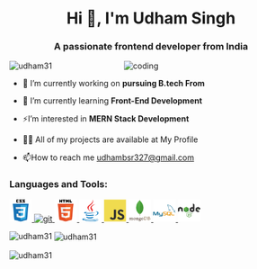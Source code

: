
<h1 align="center">Hi 👋, I'm Udham Singh</h1>
<h3 align="center">A passionate frontend developer from India</h3>
<img align='right' alt='coding' width='300' src="https://th.bing.com/th/id/OIP.PPwhfI8pPocc_O6551HrwwAAAA?rs=1&pid=ImgDetMain">

<p align="left"> <img src="https://komarev.com/ghpvc/?username=udham31&label=Profile%20views&color=0e75b6&style=flat" alt="udham31" /> </p>

- 🔭 I’m currently working on **pursuing B.tech From**

- 🌱 I’m currently learning **Front-End Development**

- ⚡I’m interested in **MERN Stack Development**

- 👨‍💻 All of my projects are available at My Profile

- 📫How to reach me udhambsr327@gmail.com


<p align="left">
</p>

<h3 align="left">Languages and Tools:</h3>
<p align="left"> <a href="https://www.w3schools.com/css/" target="_blank" rel="noreferrer"> <img src="https://raw.githubusercontent.com/devicons/devicon/master/icons/css3/css3-original-wordmark.svg" alt="css3" width="40" height="40"/> </a> <a href="https://git-scm.com/" target="_blank" rel="noreferrer"> <img src="https://www.vectorlogo.zone/logos/git-scm/git-scm-icon.svg" alt="git" width="40" height="40"/> </a> <a href="https://www.w3.org/html/" target="_blank" rel="noreferrer"> <img src="https://raw.githubusercontent.com/devicons/devicon/master/icons/html5/html5-original-wordmark.svg" alt="html5" width="40" height="40"/> </a> <a href="https://www.java.com" target="_blank" rel="noreferrer"> <img src="https://raw.githubusercontent.com/devicons/devicon/master/icons/java/java-original.svg" alt="java" width="40" height="40"/> </a> <a href="https://developer.mozilla.org/en-US/docs/Web/JavaScript" target="_blank" rel="noreferrer"> <img src="https://raw.githubusercontent.com/devicons/devicon/master/icons/javascript/javascript-original.svg" alt="javascript" width="40" height="40"/> </a> <a href="https://www.mongodb.com/" target="_blank" rel="noreferrer"> <img src="https://raw.githubusercontent.com/devicons/devicon/master/icons/mongodb/mongodb-original-wordmark.svg" alt="mongodb" width="40" height="40"/> </a> <a href="https://www.mysql.com/" target="_blank" rel="noreferrer"> <img src="https://raw.githubusercontent.com/devicons/devicon/master/icons/mysql/mysql-original-wordmark.svg" alt="mysql" width="40" height="40"/> </a> <a href="https://nodejs.org" target="_blank" rel="noreferrer"> <img src="https://raw.githubusercontent.com/devicons/devicon/master/icons/nodejs/nodejs-original-wordmark.svg" alt="nodejs" width="40" height="40"/> </a> </p>

<p><img align="left" src="https://github-readme-stats.vercel.app/api/top-langs?username=udham31&show_icons=true&locale=en&layout=compact" alt="udham31" /></p>

<p>&nbsp;<img align="center" src="https://github-readme-stats.vercel.app/api?username=udham31&show_icons=true&locale=en" alt="udham31" /></p>

<p><img align="center" src="https://github-readme-streak-stats.herokuapp.com/?user=udham31&" alt="udham31" /></p>
